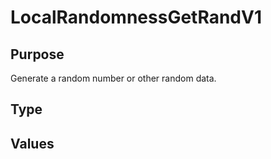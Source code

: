 # LocalRandomnessGetRandV1

## Purpose

<!-- --8<-- [start:purpose] -->
Generate a random number or other random data.
<!-- --8<-- [end:purpose] -->

## Type

<!-- --8<-- [start:type] -->
<div class="type">


</div>
<!-- --8<-- [end:type] -->

## Values

